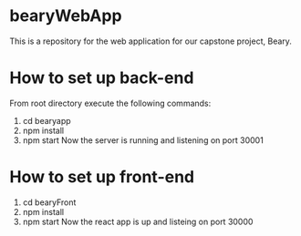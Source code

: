 # bearyWebApp
This is a repository for the web application for our capstone project, Beary.

# How to set up back-end
From root directory execute the following commands:
1.  cd bearyapp
1.  npm install
2.  npm start
Now the server is running and listening on port 30001

# How to set up front-end
1.  cd bearyFront
2.  npm install
3.  npm start
Now the react app is up and listeing on port 30000
